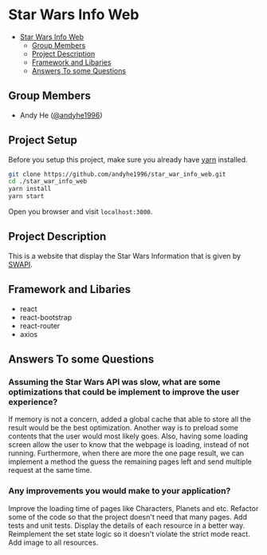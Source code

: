 # Star Wars Info Web

- [Star Wars Info Web](#Star-Wars-Info-Web)
  - [Group Members](#Group-Members)
  - [Project Description](#Project-Description)
  - [Framework and Libaries](#Framework-and-Libaries)
  - [Answers To some Questions](#Answers-To-some-Questions)
## Group Members

- Andy He ([@andyhe1996](https://github.com/andyhe1996))

## Project Setup

Before you setup this project, make sure you already have [yarn](https://yarnpkg.com/en/) installed.

```bash
git clone https://github.com/andyhe1996/star_war_info_web.git
cd ./star_war_info_web
yarn install
yarn start
```

Open you browser and visit `localhost:3000`.

## Project Description

This is a website that display the Star Wars Information that is given by [SWAPI](https://swapi.dev).

## Framework and Libaries

- react
- react-bootstrap
- react-router
- axios

## Answers To some Questions

### Assuming the Star Wars API was slow, what are some optimizations that could be implement to improve the user experience?

If memory is not a concern, added a global cache that able to store all the result would be the best optimization.
Another way is to preload some contents that the user would most likely goes.
Also, having some loading screen allow the user to know that the webpage is loading, instead of not running.
Furthermore, when there are more the one page result, we can implement a method the guess the remaining pages left and send multiple request at the same time.

### Any improvements you would make to your application?
Improve the loading time of pages like Characters, Planets and etc.
Refactor some of the code so that the project doesn't need that many pages.
Add tests and unit tests.
Display the details of each resource in a better way.
Reimplement the set state logic so it doesn't violate the strict mode react.
Add image to all resources.


